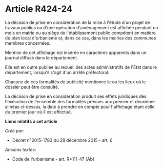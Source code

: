 # Article R424-24

La décision de prise en considération de la mise à l'étude d'un projet de travaux publics ou d'une opération d'aménagement
est affichée pendant un mois en mairie ou au siège de l'établissement public compétent en matière de plan local d'urbanisme
et, dans ce cas, dans les mairies des communes membres concernées.

Mention de cet affichage est insérée en caractères apparents dans un journal diffusé dans le département.

Elle est en outre publiée au recueil des actes administratifs de l'Etat dans le département, lorsqu'il s'agit d'un arrêté
préfectoral.

Chacune de ces formalités de publicité mentionne le ou les lieux où le dossier peut être consulté.

La décision de prise en considération produit ses effets juridiques dès l'exécution de l'ensemble des formalités prévues aux
premier et deuxième alinéas ci-dessus, la date à prendre en compte pour l'affichage étant celle du premier jour où il est
effectué.

**Liens relatifs à cet article**

_Créé par_:

  - Décret n°2015-1783 du 28 décembre 2015 - art. 6

_Anciens textes_:

  - Code de l'urbanisme - art. R*111-47 (Ab)
